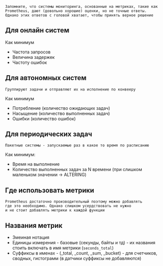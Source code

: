
	Запомните, что системы мониторинга, основанные на метриках, такие как
	Pro­me­theus, дают (довольно хорошие) оценки, но не точные ответы.
	Однако этих ответов с головой хватает, чтобы принять верное решение
## Для онлайн систем

Как минимум
- Частота запросов
- Величина задержек
- Частоту ошибок


## Для автономных систем

	Группируют задачи и отправляют их на исполнение по конвееру

Как минимум
- Потребление (количество ожидающих задач)
- Насыщение (количество выполненных задач)
- Ошибки (количество ошибок)

## Для периодических задач

	Пакетные системы - запускаемые раз в какое то время по расписанию

Как минимум:
- Время на выполнение
- Количество выполненных задач за N времени (при слишком маленьком значении -> ALTERING)

## Где использовать метрики

	Prometheus достаточно производительный поэтому можно добавлять 
	где это необходимо. Однако слишком усердствовать не нужно 
	и не стоит добавлять метрики к каждой функции


## Названия метрик

- Змеиная нотация
- Единицы измерения - базовые (секунды, байты и тд) - их названия стоить включать в имя метрики (`seconds_total`)
- Суффиксы в именах - (_total, _count, _sum, _bucket) - для счетчиков, сводных, гистограмм (в датчики суффиксы не добавляются)

